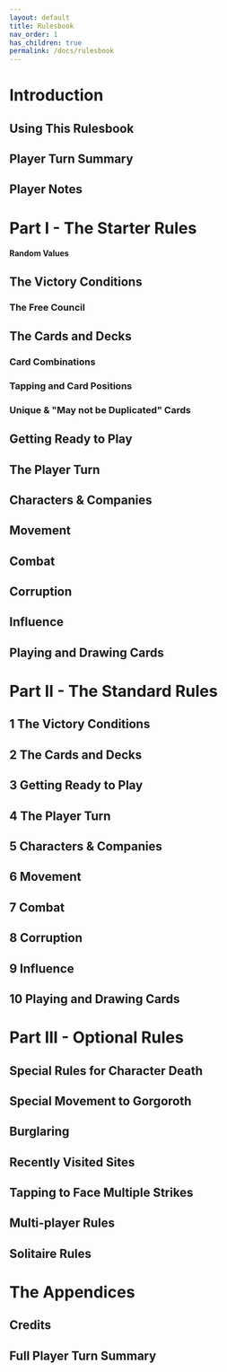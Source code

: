 ```yaml
---
layout: default
title: Rulesbook
nav_order: 1
has_children: true
permalink: /docs/rulesbook
---
```


# Introduction
 ## Using This Rulesbook 
 ## Player Turn Summary
 ## Player Notes
# Part I - The Starter Rules
 #### Random Values
 ## The Victory Conditions
 ### The Free Council
 ## The Cards and Decks
 ### Card Combinations
 ### Tapping and Card Positions
 ### Unique & "May not be Duplicated" Cards
 ## Getting Ready to Play
 ## The Player Turn
 ## Characters & Companies
 ## Movement
 ## Combat
 ## Corruption
 ## Influence
 ## Playing and Drawing Cards
# Part II - The Standard Rules
 ## 1 The Victory Conditions
 ## 2 The Cards and Decks   
 ## 3 Getting Ready to Play 
 ## 4 The Player Turn
 ## 5 Characters & Companies
 ## 6 Movement
 ## 7 Combat
 ## 8 Corruption
 ## 9 Influence
 ## 10 Playing and Drawing Cards
# Part III - Optional Rules
 ## Special Rules for Character Death
 ## Special Movement to Gorgoroth
 ## Burglaring
 ## Recently Visited Sites
 ## Tapping to Face Multiple Strikes
 ## Multi-player Rules
 ## Solitaire Rules
# The Appendices
 ## Credits
 ## Full Player Turn Summary
